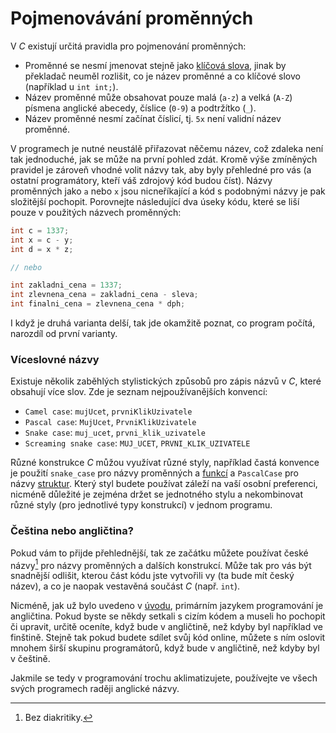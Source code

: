 # Pojmenovávání proměnných
V *C* existují určitá pravidla pro pojmenování proměnných:
- Proměnné se nesmí jmenovat stejně jako [klíčová slova](../syntaxe.md#klíčová-slova), jinak by
překladač neuměl rozlišit, co je název proměnné a co klíčové slovo (například u `int int;`).
- Název proměnné může obsahovat pouze malá (`a-z`) a velká (`A-Z`) písmena anglické abecedy, číslice
(`0-9`) a podtržítko (`_`).
- Název proměnné nesmí začínat číslicí, tj. `5x` není validní název proměnné.

V programech je nutné neustálě přiřazovat něčemu název, což zdaleka není tak jednoduché, jak se
může na první pohled zdát. Kromě výše zmíněných pravidel je zároveň vhodné volit názvy tak, aby byly
přehledné pro vás (a ostatní programátory, kteří váš zdrojový kód budou číst). Názvy proměnných jako
`a` nebo `x` jsou nicneříkající a kód s podobnými názvy je pak složitější pochopit. Porovnejte
následující dva úseky kódu, které se liší pouze v použitých názvech proměnných:
```c
int c = 1337;
int x = c - y;
int d = x * z;

// nebo

int zakladni_cena = 1337;
int zlevnena_cena = zakladni_cena - sleva;
int finalni_cena = zlevnena_cena * dph;
``` 
I když je druhá varianta delší, tak jde okamžitě poznat, co program počítá, narozdíl od první varianty.

### Víceslovné názvy
Existuje několik zaběhlých stylistických způsobů pro zápis názvů v *C*, které obsahují více slov. Zde
je seznam nejpoužívanějších konvencí:
- `Camel case`: `mujUcet`, `prvniKlikUzivatele`
- `Pascal case`: `MujUcet`, `PrvniKlikUzivatele`
- `Snake case`: `muj_ucet`, `prvni_klik_uzivatele`
- `Screaming snake case`: `MUJ_UCET`, `PRVNI_KLIK_UZIVATELE`

Různé konstrukce *C* můžou využívat různé styly, například častá konvence je použití `snake_case`
pro názvy proměnných a [funkcí](../funkce/funkce.md) a `PascalCase` pro názvy [struktur](../struktury/struktury.md).
Který styl budete používat záleží na vaší osobní preferenci, nicméně důležité je zejména držet se
jednotného stylu a nekombinovat různé styly (pro jednotlivé typy konstrukcí) v jednom programu.

### Čeština nebo angličtina?
Pokud vám to přijde přehlednější, tak ze začátku můžete používat české názvy[^1] pro názvy proměnných
a dalších konstrukcí. Může tak pro vás být snadnější odlišit, kterou část kódu jste vytvořili vy (ta
bude mít český název), a co je naopak vestavěná součást *C* (např. `int`). 

[^1]: Bez diakritiky.

Nicméně, jak už bylo uvedeno v [úvodu](../../uvod/uvod.md), primárním jazykem programování je
angličtina. Pokud byste se někdy setkali s cizím kódem a museli ho pochopit či upravit, určitě oceníte,
když bude v angličtině, než kdyby byl například ve finštině. Stejně tak pokud budete sdílet svůj
kód online, můžete s ním oslovit mnohem širší skupinu programátorů, když bude v angličtině, než kdyby
byl v češtině.

Jakmile se tedy v programování trochu aklimatizujete, používejte ve všech svých programech raději
anglické názvy.
